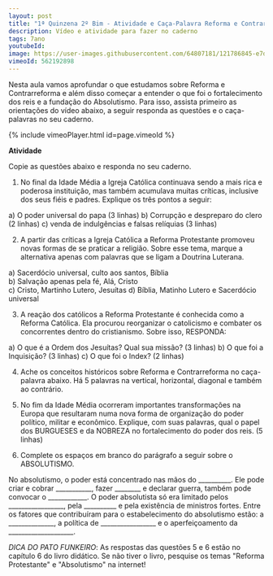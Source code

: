 ```yaml
---
layout: post
title: "1ª Quinzena 2º Bim - Atividade e Caça-Palavra Reforma e Contrarreforma"
description: Vídeo e atividade para fazer no caderno
tags: 7ano
youtubeId: 
image: https://user-images.githubusercontent.com/64807181/121786845-e7d69780-cb98-11eb-956a-2e94928c28ad.png
vimeoId: 562192898
---
```


Nesta aula vamos aprofundar o que estudamos sobre Reforma e Contrarreforma e além disso começar a entender o que foi o fortalecimento dos reis e a fundação do Absolutismo. Para isso, assista primeiro as orientações do vídeo abaixo, a seguir responda as questões e o caça-palavras no seu caderno.

{% include vimeoPlayer.html id=page.vimeoId %}

**Atividade**

Copie as questões abaixo e responda no seu caderno.

1. No final da Idade Média a Igreja Católica continuava sendo a mais rica e poderosa instituição, mas também acumulava muitas críticas, inclusive dos seus fiéis e padres. Explique os três pontos a seguir:

a) O poder universal do papa (3 linhas) 
b) Corrupção e despreparo do clero (2 linhas)
c)  venda de indulgências e falsas relíquias (3 linhas)

2. A partir das críticas a Igreja Católica a Reforma Protestante promoveu novas formas de se praticar a religião. Sobre esse tema, marque a alternativa apenas com palavras que se ligam a Doutrina Luterana.

a) Sacerdócio universal, culto aos santos, Bíblia         
b) Salvação apenas pela fé, Alá, Cristo   
c) Cristo, Martinho Lutero, Jesuítas
d) Bíblia, Matinho Lutero e Sacerdócio universal

3. A reação dos católicos a Reforma Protestante é conhecida como a Reforma Católica. Ela procurou reorganizar o catolicismo e combater os concorrentes dentro do cristianismo. Sobre isso, RESPONDA:

a) O que é a Ordem dos Jesuítas? Qual sua missão? (3 linhas)
b) O que foi a Inquisição? (3 linhas)
c) O que foi o Index? (2 linhas)

4. Ache os conceitos históricos sobre Reforma e Contrarreforma no caça-palavra abaixo. Há 5 palavras na vertical, horizontal, diagonal e também ao contrário.

5. No fim da Idade Média ocorreram importantes transformações na Europa que resultaram numa nova forma de organização do poder político, militar e econômico. Explique, com suas palavras, qual o papel dos BURGUESES e da NOBREZA no fortalecimento do poder dos reis. (5 linhas)

6. Complete os espaços em branco do parágrafo a seguir sobre o ABSOLUTISMO.

No absolutismo, o poder está concentrado nas mãos do __________. Ele pode criar e cobrar ___________, fazer ________ e declarar guerra, também pode convocar o ____________. O poder absolutista só era limitado pelos _________________, pela __________  e pela existência de ministros fortes. Entre os fatores que contribuíram para o estabelecimento do absolutismo estão: a ______________, a política de _________________  e o aperfeiçoamento da ____________________.  

*DICA DO PATO FUNKEIRO*: As respostas das questões 5 e 6 estão no capítulo 6 do livro didático. Se não tiver o livro, pesquise os temas "Reforma Protestante" e "Absolutismo" na internet! 
 

